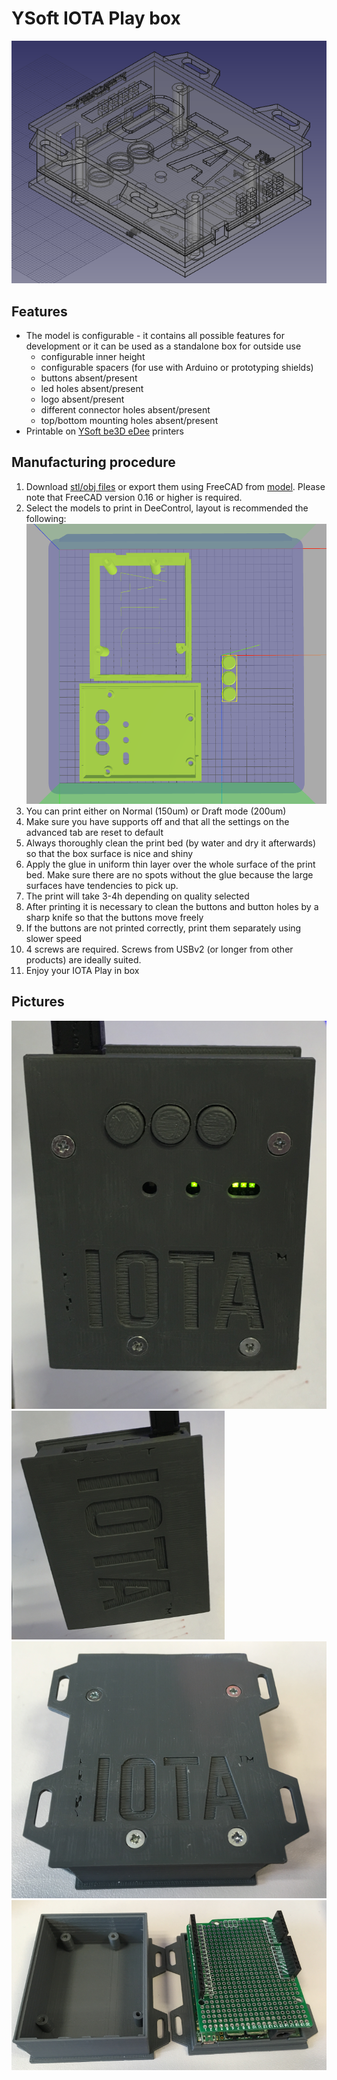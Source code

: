 # YSoft IOTA Play box
![IOTA Play Box](https://github.com/ysoftiota/yi-play/blob/master/Box/box.png)

## Features
* The model is configurable - it contains all possible features for development or it can be used as a standalone box for outside use
  * configurable inner height
  * configurable spacers (for use with Arduino or prototyping shields)
  * buttons absent/present
  * led holes absent/present
  * logo absent/present
  * different connector holes absent/present
  * top/bottom mounting holes absent/present
* Printable on [YSoft be3D eDee](https://www.ysoft.com/en/be3d-edee-3dprinter) printers

## Manufacturing procedure
1. Download [stl/obj files](https://github.com/ysoftiota/yi-play/blob/master/Box/IOTA_Play_Box.zip) or export them using FreeCAD from [model](https://github.com/ysoftiota/yi-play/blob/master/Box/IOTA_Play_Box.FCStd). Please note that FreeCAD version 0.16 or higher is required.
1. Select the models to print in DeeControl, layout is recommended the following:
![print](https://github.com/ysoftiota/yi-play/blob/master/Box/print.png)
1. You can print either on Normal (150um) or Draft mode (200um)
1. Make sure you have supports off and that all the settings on the advanced tab are reset to default
1. Always thoroughly clean the print bed (by water and dry it afterwards) so that the box surface is nice and shiny
1. Apply the glue in uniform thin layer over the whole surface of the print bed. Make sure there are no spots without the glue because the large surfaces have tendencies to pick up.
1. The print will take 3-4h depending on quality selected
1. After printing it is necessary to clean the buttons and button holes by a sharp knife so that the buttons move freely
1. If the buttons are not printed correctly, print them separately using slower speed
1. 4 screws are required. Screws from USBv2 (or longer from other products) are ideally suited.
1. Enjoy your IOTA Play in box

## Pictures
![IOTA Play Box](https://github.com/ysoftiota/yi-play/blob/master/Box/box1.png)
![IOTA Play Box](https://github.com/ysoftiota/yi-play/blob/master/Box/box2.png)
![IOTA Play Box](https://github.com/ysoftiota/yi-play/blob/master/Box/box3.png)
![IOTA Play Box](https://github.com/ysoftiota/yi-play/blob/master/Box/box4.png)

